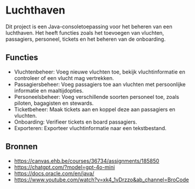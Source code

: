 
# Luchthaven
Dit project is een Java-consoletoepassing voor het beheren van een luchthaven. Het heeft functies zoals het toevoegen van vluchten, passagiers, personeel, tickets en het beheren van de onboarding.
## Functies
- Vluchtenbeheer: Voeg nieuwe vluchten toe, bekijk vluchtinformatie en controleer of een vlucht mag vertrekken.
- Passagiersbeheer: Voeg passagiers toe aan vluchten met persoonlijke informatie en maaltijdopties.
- Personeelsbeheer: Voeg verschillende soorten personeel toe, zoals piloten, bagagisten en stewards.
- Ticketbeheer: Maak tickets aan en koppel deze aan passagiers en vluchten.
- Onboarding: Verifieer tickets en board passagiers.
- Exporteren: Exporteer vluchtinformatie naar een tekstbestand.

## Bronnen
- https://canvas.ehb.be/courses/36734/assignments/185850
- https://chatgpt.com/?model=gpt-4o-mini
- https://docs.oracle.com/en/java/
- https://www.youtube.com/watch?v=xk4_1vDrzzo&ab_channel=BroCode
